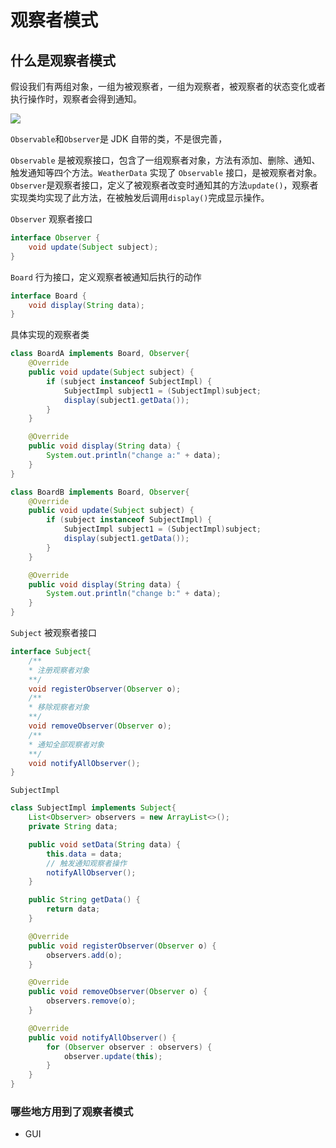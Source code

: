 

# 观察者模式

## 什么是观察者模式

假设我们有两组对象，一组为被观察者，一组为观察者，被观察者的状态变化或者执行操作时，观察者会得到通知。

![](C:\work\note\设计模式\images\观察者模式.png)

`Observable`和`Observer`是 JDK 自带的类，不是很完善，

`Observable` 是被观察接口，包含了一组观察者对象，方法有添加、删除、通知、触发通知等四个方法。`WeatherData` 实现了 `Observable` 接口，是被观察者对象。`Observer`是观察者接口，定义了被观察者改变时通知其的方法`update()`，观察者实现类均实现了此方法，在被触发后调用`display()`完成显示操作。

`Observer` 观察者接口

```java
interface Observer {
    void update(Subject subject);
}
```

`Board` 行为接口，定义观察者被通知后执行的动作

```java
interface Board {
    void display(String data);
}
```

具体实现的观察者类

```java
class BoardA implements Board, Observer{
    @Override
    public void update(Subject subject) {
        if (subject instanceof SubjectImpl) {
            SubjectImpl subject1 = (SubjectImpl)subject;
            display(subject1.getData());
        }
    }

    @Override
    public void display(String data) {
        System.out.println("change a:" + data);
    }
}

class BoardB implements Board, Observer{
    @Override
    public void update(Subject subject) {
        if (subject instanceof SubjectImpl) {
            SubjectImpl subject1 = (SubjectImpl)subject;
            display(subject1.getData());
        }
    }

    @Override
    public void display(String data) {
        System.out.println("change b:" + data);
    }
}
```

`Subject` 被观察者接口

```java
interface Subject{
    /**
    * 注册观察者对象
    **/
    void registerObserver(Observer o);
    /**
    * 移除观察者对象
    **/
    void removeObserver(Observer o);
    /**
    * 通知全部观察者对象
    **/
    void notifyAllObserver();
}
```

`SubjectImpl`  

```java
class SubjectImpl implements Subject{
    List<Observer> observers = new ArrayList<>();
    private String data;

    public void setData(String data) {
        this.data = data;
        // 触发通知观察者操作
        notifyAllObserver();
    }

    public String getData() {
        return data;
    }

    @Override
    public void registerObserver(Observer o) {
        observers.add(o);
    }

    @Override
    public void removeObserver(Observer o) {
        observers.remove(o);
    }

    @Override
    public void notifyAllObserver() {
        for (Observer observer : observers) {
            observer.update(this);
        }
    }
}
```

### 哪些地方用到了观察者模式

- GUI 